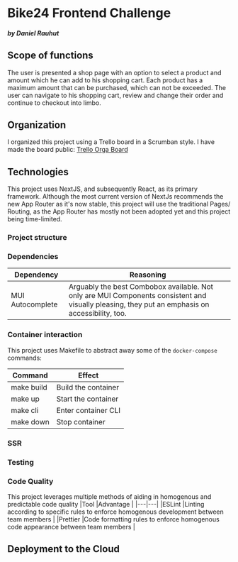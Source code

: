 # Bike24 Frontend Challenge

##### by Daniel Rauhut

## Scope of functions

The user is presented a shop page with an option to select a product and amount which he can add to his shopping cart. Each product has a maximum amount that can be purchased, which can not be exceeded.
The user can navigate to his shopping cart, review and change their order and continue to checkout into limbo.

## Organization

I organized this project using a Trello board in a Scrumban style. I have made the board public: [Trello Orga Board](https://trello.com/invite/b/TMoec0Zp/ATTI5307547e302d5a34ec4620468ff2c7b6F2FAC534/tech-challenge-frontend)

## Technologies

This project uses NextJS, and subsequently React, as its primary framework. Although the most current version of NextJs recommends the new App Router as it's now stable, this project will use the traditional Pages/ Routing, as the App Router has mostly not been adopted yet and this project being time-limited.

### Project structure

### Dependencies

| Dependency       | Reasoning                                                                                                                                       |
| ---------------- | ----------------------------------------------------------------------------------------------------------------------------------------------- |
| MUI Autocomplete | Arguably the best Combobox available. Not only are MUI Components consistent and visually pleasing, they put an emphasis on accessibility, too. |

### Container interaction

This project uses Makefile to abstract away some of the `docker-compose` commands:

| Command    | Effect              |
| ---------- | ------------------- |
| make build | Build the container |
| make up    | Start the container |
| make cli   | Enter container CLI |
| make down  | Stop container      |

### SSR

### Testing

### Code Quality

This project leverages multiple methods of aiding in homogenous and predictable code quality
|Tool |Advantage |
|---|---|
|ESLint |Linting according to specific rules to enforce homogenous development between team members |
|Prettier |Code formatting rules to enforce homogenous code appearance between team members |

## Deployment to the Cloud
